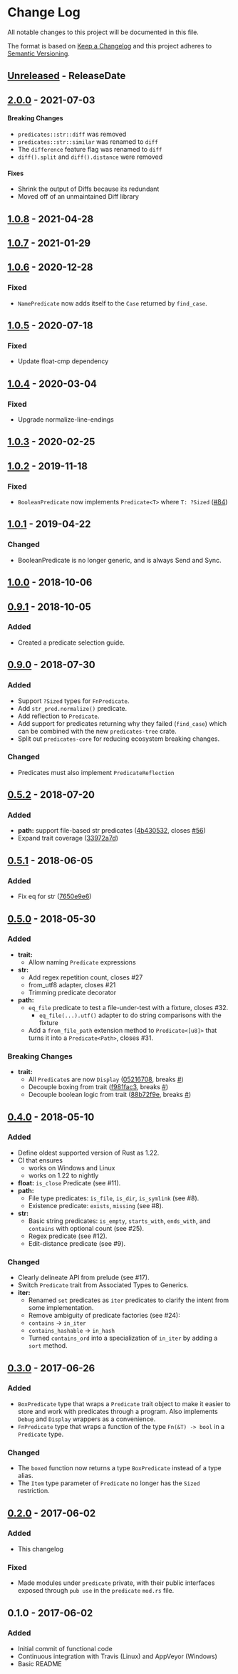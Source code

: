 # Change Log
All notable changes to this project will be documented in this file.

The format is based on [Keep a Changelog](http://keepachangelog.com/)
and this project adheres to [Semantic Versioning](http://semver.org/).

<!-- next-header -->
## [Unreleased] - ReleaseDate

## [2.0.0] - 2021-07-03

#### Breaking Changes

- `predicates::str::diff` was removed
- `predicates::str::similar` was renamed to `diff`
- The `difference` feature flag was renamed to `diff`
- `diff().split` and `diff().distance` were removed

#### Fixes

- Shrink the output of Diffs because its redundant
- Moved off of an unmaintained Diff library

## [1.0.8] - 2021-04-28

## [1.0.7] - 2021-01-29

## [1.0.6] - 2020-12-28

### Fixed
- `NamePredicate` now adds itself to the `Case` returned by `find_case`.

## [1.0.5] - 2020-07-18

### Fixed

- Update float-cmp dependency

## [1.0.4] - 2020-03-04
### Fixed

- Upgrade normalize-line-endings

## [1.0.3] - 2020-02-25

## [1.0.2] - 2019-11-18
### Fixed
- `BooleanPredicate` now implements `Predicate<T>` where `T: ?Sized`
  ([#84](https://github.com/assert-rs/predicates-rs/pull/84))

## [1.0.1] - 2019-04-22
### Changed
- BooleanPredicate is no longer generic, and is always Send and Sync.

## [1.0.0] - 2018-10-06

## [0.9.1] - 2018-10-05
### Added
- Created a predicate selection guide.

## [0.9.0] - 2018-07-30
### Added
- Support `?Sized` types for `FnPredicate`.
- Add `str_pred.normalize()` predicate.
- Add reflection to `Predicate`.
- Add support for predicates returning why they failed (`find_case`) which can
  be combined with the new `predicates-tree` crate.
- Split out `predicates-core` for reducing ecosystem breaking changes.

### Changed
- Predicates must also implement `PredicateReflection`

## [0.5.2] - 2018-07-20
### Added
- **path:**  support file-based str predicates ([4b430532](https://github.com/assert-rs/predicates-rs/commit/4b430532f7cd660bd813863871ede6f108e7be67), closes [#56](https://github.com/assert-rs/predicates-rs/issues/56))
-   Expand trait coverage ([33972a7d](https://github.com/assert-rs/predicates-rs/commit/33972a7d0c92eb7f7c7e95af4bb35bea0ac810ab))

## [0.5.1] - 2018-06-05
### Added
-   Fix eq for str ([7650e9e6](https://github.com/assert-rs/predicates-rs/commit/7650e9e6d43f2ddd047ad8defa0c724b31ebd1c4))

## [0.5.0] - 2018-05-30
### Added
- **trait:**
  -  Allow naming `Predicate` expressions
- **str:**
  -  Add regex repetition count, closes #27
  -  from_utf8 adapter, closes #21
  -  Trimming predicate decorator
- **path:**
  - `eq_file` predicate to test a file-under-test with a fixture, closes #32.
    - `eq_file(...).utf()` adapter to do string comparisons with the fixture
  - Add a `from_file_path` extension method to `Predicate<[u8]>` that turns it into a `Predicate<Path>`, closes #31.

### Breaking Changes
- **trait:**
  -  All `Predicate`s are now `Display` ([05216708](https://github.com/assert-rs/predicates-rs/commit/05216708359544f2c5f3a256f50c012f521c39a6), breaks [#](https://github.com/assert-rs/predicates-rs/issues/))
  -  Decouple boxing from trait ([f981fac3](https://github.com/assert-rs/predicates-rs/commit/f981fac39271746162365f3c577cffac730e1d97), breaks [#](https://github.com/assert-rs/predicates-rs/issues/))
  -  Decouple boolean logic from trait ([88b72f9e](https://github.com/assert-rs/predicates-rs/commit/88b72f9ef58a86f2af68c0510d99326f5e644f76), breaks [#](https://github.com/assert-rs/predicates-rs/issues/))

## [0.4.0] - 2018-05-10
### Added
- Define oldest supported version of Rust as 1.22.
- CI that ensures
  - works on Windows and Linux
  - works on 1.22 to nightly
- **float:** `is_close` Predicate (see #11).
- **path:**
  -  File type predicates: `is_file`, `is_dir`, `is_symlink` (see #8).
  -  Existence predicate: `exists`, `missing` (see #8).
- **str:**
  -  Basic string predicates: `is_empty`, `starts_with`, `ends_with`, and `contains` with optional count (see #25).
  -  Regex predicate (see #12).
  -  Edit-distance predicate (see #9).

### Changed
- Clearly delineate API from prelude (see #17).
- Switch `Predicate` trait from Associated Types to Generics.
- **iter:**
  -  Renamed `set` predicates as `iter` predicates to clarify the intent from some implementation.
  -  Remove ambiguity of predicate factories (see #24):
    - `contains` -> `in_iter`
    - `contains_hashable` -> `in_hash`
  - Turned `contains_ord` into a specialization of `in_iter` by adding a `sort` method.

## [0.3.0] - 2017-06-26
### Added
- `BoxPredicate` type that wraps a `Predicate` trait object to make it easier
  to store and work with predicates through a program. Also implements `Debug`
  and `Display` wrappers as a convenience.
- `FnPredicate` type that wraps a function of the type `Fn(&T) -> bool` in a
  `Predicate` type.

### Changed
- The `boxed` function now returns a type `BoxPredicate` instead of a type
  alias.
- The `Item` type parameter of `Predicate` no longer has the `Sized`
  restriction.

## [0.2.0] - 2017-06-02
### Added
- This changelog

### Fixed
- Made modules under `predicate` private, with their public interfaces exposed
  through `pub use` in the `predicate` `mod.rs` file.

## 0.1.0 - 2017-06-02
### Added
- Initial commit of functional code
- Continuous integration with Travis (Linux) and AppVeyor (Windows)
- Basic README

<!-- next-url -->
[Unreleased]: https://github.com/assert-rs/predicates-rs/compare/v2.0.0...HEAD
[2.0.0]: https://github.com/assert-rs/predicates-rs/compare/v1.0.8...v2.0.0
[1.0.8]: https://github.com/assert-rs/predicates-rs/compare/v1.0.7...v1.0.8
[1.0.7]: https://github.com/assert-rs/predicates-rs/compare/v1.0.6...v1.0.7
[1.0.6]: https://github.com/assert-rs/predicates-rs/compare/v1.0.5...v1.0.6
[1.0.5]: https://github.com/assert-rs/predicates-rs/compare/v1.0.4...v1.0.5
[1.0.4]: https://github.com/assert-rs/predicates-rs/compare/v1.0.3...v1.0.4
[1.0.3]: https://github.com/assert-rs/predicates-rs/compare/v1.0.2...v1.0.3
[1.0.2]: https://github.com/assert-rs/predicates-rs/compare/v1.0.1...v1.0.2
[1.0.1]: https://github.com/assert-rs/predicates-rs/compare/v1.0.0...v1.0.1
[1.0.0]: https://github.com/assert-rs/predicates-rs/compare/v0.9.1...v1.0.0
[0.9.1]: https://github.com/assert-rs/predicates-rs/compare/v0.9.0...v0.9.1
[0.9.0]: https://github.com/assert-rs/predicates-rs/compare/v0.5.2...v0.9.0
[0.5.2]: https://github.com/assert-rs/predicates-rs/compare/v0.5.1...v0.5.2
[0.5.1]: https://github.com/assert-rs/predicates-rs/compare/v0.5.0...v0.5.1
[0.5.0]: https://github.com/assert-rs/predicates-rs/compare/v0.4.0...v0.5.0
[0.4.0]: https://github.com/assert-rs/predicates-rs/compare/v0.3.0...v0.4.0
[0.3.0]: https://github.com/assert-rs/predicates-rs/compare/v0.2.0...v0.3.0
[0.2.0]: https://github.com/assert-rs/predicates-rs/compare/v0.1.0...v0.2.0

